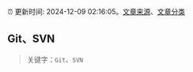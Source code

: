 :alarm_clock: 更新时间: 2024-12-09 02:16:05。[文章来源](/README.md)、[文章分类](/TAGS.md)

## Git、SVN


> 关键字：`Git`、`SVN`



